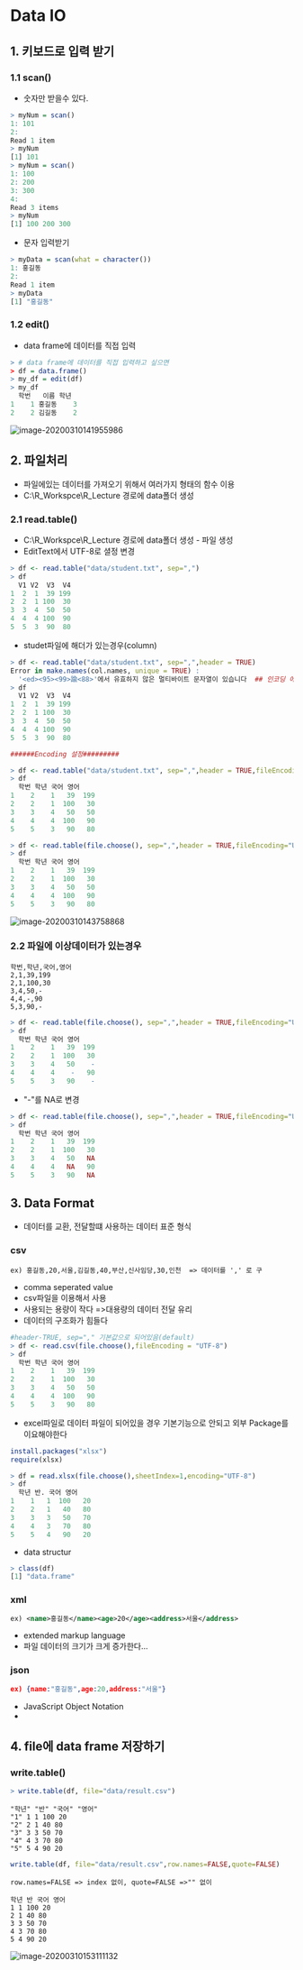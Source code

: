 # Data IO

## 1. 키보드로 입력 받기

### 1.1 scan()

* 숫자만 받을수 있다.

```R
> myNum = scan()
1: 101
2: 
Read 1 item
> myNum
[1] 101
> myNum = scan()
1: 100
2: 200
3: 300
4: 
Read 3 items
> myNum
[1] 100 200 300
```

* 문자 입력받기

```R
> myData = scan(what = character())
1: 홍길동
2: 
Read 1 item
> myData
[1] "홍길동"
```

### 1.2 edit()

* data frame에 데이터를 직접 입력

```R
> # data frame에 데이터를 직접 입력하고 싶으면
> df = data.frame()
> my_df = edit(df)
> my_df
  학번   이름 학년
1    1 홍길동    3
2    2 김길동    2
```

![image-20200310141955986](image/image-20200310141955986.png)



## 2. 파일처리

* 파일에있는 데이터를 가져오기 위해서 여러가지 형태의 함수 이용
* C:\R_Workspce\R_Lecture 경로에 data폴더 생성

### 2.1 read.table()

* C:\R_Workspce\R_Lecture 경로에 data폴더 생성 - 파일 생성
* EditText에서 UTF-8로 셜정 변경

```R
> df <- read.table("data/student.txt", sep=",")
> df
  V1 V2  V3  V4
1  2  1  39 199
2  2  1 100  30
3  3  4  50  50
4  4  4 100  90
5  5  3  90  80
```

* studet파일에 해더가 있는경우(column)

```R
> df <- read.table("data/student.txt", sep=",",header = TRUE)
Error in make.names(col.names, unique = TRUE) : 
  '<ed><95><99>踰<88>'에서 유효하지 않은 멀티바이트 문자열이 있습니다  ## 인코딩 에러
> df
  V1 V2  V3  V4
1  2  1  39 199
2  2  1 100  30
3  3  4  50  50
4  4  4 100  90
5  5  3  90  80

######Encoding 설정#########

> df <- read.table("data/student.txt", sep=",",header = TRUE,fileEncoding="UTF-8")
> df
  학번 학년 국어 영어
1    2    1   39  199
2    2    1  100   30
3    3    4   50   50
4    4    4  100   90
5    5    3   90   80
```

```R
> df <- read.table(file.choose(), sep=",",header = TRUE,fileEncoding="UTF-8") # 경로를 직접 선택하는 방법
> df
  학번 학년 국어 영어
1    2    1   39  199
2    2    1  100   30
3    3    4   50   50
4    4    4  100   90
5    5    3   90   80
```

![image-20200310143758868](image/image-20200310143758868.png)

### 2.2 파일에 이상데이터가 있는경우

```
학번,학년,국어,영어
2,1,39,199
2,1,100,30
3,4,50,-
4,4,-,90
5,3,90,-
```

```R
> df <- read.table(file.choose(), sep=",",header = TRUE,fileEncoding="UTF-8")
> df
  학번 학년 국어 영어
1    2    1   39  199
2    2    1  100   30
3    3    4   50    -
4    4    4    -   90
5    5    3   90    -
```

* "-"를 NA로 변경

```R
> df <- read.table(file.choose(), sep=",",header = TRUE,fileEncoding="UTF-8",na.strings = "-")
> df
  학번 학년 국어 영어
1    2    1   39  199
2    2    1  100   30
3    3    4   50   NA
4    4    4   NA   90
5    5    3   90   NA
```



## 3. Data Format

* 데이터를 교환, 전달할떄 사용하는 데이터 표준 형식

###  csv

```csv
ex) 홍길동,20,서울,김길동,40,부산,신사임당,30,인천  => 데이터를 ',' 로 구
```

* comma seperated value
* csv파일을 이용해서 사용
* 사용되는 용량이 작다 =>대용량의 데이터 전달 유리
* 데이터의 구조화가 힘들다

```R
#header-TRUE, sep="," 기본값으로 되어있음(default)
> df <- read.csv(file.choose(),fileEncoding = "UTF-8")
> df
  학번 학년 국어 영어
1    2    1   39  199
2    2    1  100   30
3    3    4   50   50
4    4    4  100   90
5    5    3   90   80
```

* excel파일로 데이터 파일이 되어있을 경우 기본기능으로 안되고 외부 Package를 이요해야한다

```R
install.packages("xlsx")
require(xlsx)

> df = read.xlsx(file.choose(),sheetIndex=1,encoding="UTF-8")
> df
  학년 반. 국어 영어
1    1   1  100   20
2    2   1   40   80
3    3   3   50   70
4    4   3   70   80
5    5   4   90   20
```

* data structur

```R
> class(df)
[1] "data.frame"
```



### xml

```xml
ex) <name>홍길동</name><age>20</age><address>서울</address>
```

* extended markup language
* 파일 데이터의 크기가 크게 증가한다...

### json

```json
ex) {name:"홍길동",age:20,address:"서울"}
```

* JavaScript Object Notation
* 



## 4. file에 data frame 저장하기

### write.table()

```R
> write.table(df, file="data/result.csv")
```

```
"학년" "반" "국어" "영어"
"1" 1 1 100 20
"2" 2 1 40 80
"3" 3 3 50 70
"4" 4 3 70 80
"5" 5 4 90 20
```

```R
write.table(df, file="data/result.csv",row.names=FALSE,quote=FALSE)
```

```
row.names=FALSE => index 없이, quote=FALSE =>"" 없이

학년 반 국어 영어
1 1 100 20
2 1 40 80
3 3 50 70
4 3 70 80
5 4 90 20
```

![image-20200310153111132](image/image-20200310153111132.png) 


